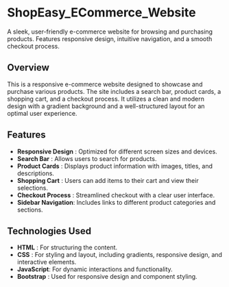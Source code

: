 # ShopEasy_ECommerce_Website
A sleek, user-friendly e-commerce website for browsing and purchasing products. Features responsive design, intuitive navigation, and a smooth checkout process.

## Overview

This is a responsive e-commerce website designed to showcase and purchase various products. The site includes a search bar, product cards, a shopping cart, and a checkout process. It utilizes a clean and modern design with a gradient background and a well-structured layout for an optimal user experience.

## Features

- **Responsive Design** : Optimized for different screen sizes and devices.
- **Search Bar**        : Allows users to search for products.
- **Product Cards**     : Displays product information with images, titles, and descriptions.
- **Shopping Cart**     : Users can add items to their cart and view their selections.
- **Checkout Process**  : Streamlined checkout with a clear user interface.
- **Sidebar Navigation**: Includes links to different product categories and sections.

## Technologies Used

- **HTML**      : For structuring the content.
- **CSS**       : For styling and layout, including gradients, responsive design, and interactive elements.
- **JavaScript**: For dynamic interactions and functionality.
- **Bootstrap** : Used for responsive design and component styling.
